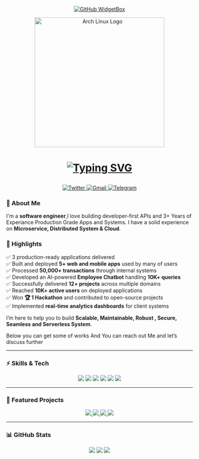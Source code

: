 <p align="center">
  <!-- Profile Widget -->
  <a href="https://github.com/Chesblaw">
    <img src="https://github-widgetbox.vercel.app/api/profile?username=Chesblaw&data=followers,repositories,stars,commits&theme=carbon" alt="GitHub WidgetBox" />
  </a>
</p>

<div align="center">
  <a href="https://archlinux.org/">
    <img src="https://www.vectorlogo.zone/logos/archlinux/archlinux-ar21.svg" alt="Arch Linux Logo" width="350"/>
  </a>
</div>


<h1>
<p align="center">
  <!-- Typing Header -->
  <a href="https://github.com/yeabnoah">
    <img src="https://readme-typing-svg.herokuapp.com?size=26&duration=3000&pause=600&center=true&vCenter=true&width=650&lines=Sup+👋,+I'm+Nathan;Open-source+Builder;Always+Learning+🚀" alt="Typing SVG" />
  </a>
</p>
</h1>



<p align="center">
  <a href="https://https://x.com/NatnaelAsn12334" target="_blank">
    <img alt="Twitter" src="https://img.shields.io/badge/Twitter-1DA1F2?style=for-the-badge&logo=twitter&logoColor=white"/>
  </a>
  <a href="mailto:nasnake7@gmail.com">
    <img alt="Gmail" src="https://img.shields.io/badge/Gmail-D14836?style=for-the-badge&logo=gmail&logoColor=white"/>
  </a>
<a href="https://t.me/Chesblaw" target="_blank">
  <img alt="Telegram" src="https://img.shields.io/badge/Telegram-339933?style=for-the-badge&logo=telegram&logoColor=white"/>
</a>

</p>

<!-- ==================== About Me ==================== -->
### 👋 About Me
I'm a **software engineer**,I love building developer-first APIs and 3+ Years of Experiance Production Grade Apps and
Systems. I have a solid experience on **Microservice, Distributed System & Cloud**.

### 🌟 Highlights 

<p align="left">
  
  ✅ 3 production-ready applications delivered<br>
  ✅ Built and deployed **5+ web and mobile apps** used by many of users<br>
  ✅ Processed **50,000+ transactions** through internal systems<br>
  ✅ Developed an AI-powered **Employee Chatbot** handling **10K+ queries**<br>
  ✅ Successfully delivered **12+ projects** across multiple domains<br>
  ✅ Reached **10K+ active users** on deployed applications<br>
  ✅ Won **🏆 1 Hackathon** and contributed to open-source projects<br>
  ✅ Implemented **real-time analytics dashboards** for client systems<br>
</p>

I’m here to help you to build **Scalable, Maintainable, Robust , Secure, Seamless and Serverless System**.

Below you can get some of works And You can reach out Me and let’s discuss further  

---


<!-- ==================== Skills ==================== -->
### ⚡ Skills & Tech
<p align="center">
  <img src="https://img.shields.io/badge/Go-00ADD8?style=for-the-badge&logo=go&logoColor=white" />
  <img src="https://img.shields.io/badge/Python-3776AB?style=for-the-badge&logo=python&logoColor=white" />
  <img src="https://img.shields.io/badge/JavaScript-F7DF1E?style=for-the-badge&logo=javascript&logoColor=black" />
  <img src="https://img.shields.io/badge/Node.js-339933?style=for-the-badge&logo=node.js&logoColor=white" />
  <img src="https://img.shields.io/badge/Docker-2496ED?style=for-the-badge&logo=docker&logoColor=white" />
  <img src="https://img.shields.io/badge/Git-F05032?style=for-the-badge&logo=git&logoColor=white" />
</p>

---

<!-- ==================== Projects ==================== -->
### 🚀 Featured Projects
<p align="center">
  <a href="https://github.com/Chesblaw/go-load-balancer" target="_blank">
    <img src="https://img.shields.io/badge/Go_Load_Balancer-00ADD8?style=for-the-badge&logo=go&logoColor=white"/>
  </a>
  <a href="https://github.com/Chesblaw/Langchain-Tgbot" target="_blank">
    <img src="https://img.shields.io/badge/Employee_Chatbot-AI?style=for-the-badge&logo=python&logoColor=white"/>
  </a>
  <a href="https://github.com/Chesblaw/Scentopia-Backend" target="_blank">
    <img src="https://img.shields.io/badge/Perfume_Site-339933?style=for-the-badge&logo=node.js&logoColor=white"/>
  </a>
    <a href="https://github.com/Chesblaw/surplus-supper" target="_blank">
    <img src="https://img.shields.io/badge/surplus-supper-00ADD8?style=for-the-badge&logo=go&logoColor=white"/>
  </a>
</p>

---


<!-- ==================== Stats ==================== -->
### 📊 GitHub Stats
<p align="center">
  <img src="https://github-readme-stats.vercel.app/api?username=Chesblaw&show_icons=true&theme=radical" />
  <img src="https://github-readme-stats.vercel.app/api/top-langs/?username=Chesblaw&layout=compact&theme=radical" />
  <img src="https://github-readme-streak-stats.herokuapp.com/?user=Chesblaw&theme=radical" />
</p>






